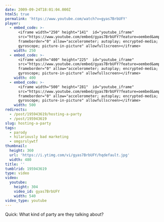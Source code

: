 ```yaml
---
date: 2009-09-24T18:01:04.000Z
html5: true
permalink: 'https://www.youtube.com/watch?v=gyas7BrbUFY'
player:
  - embed_code: >-
      <iframe width="250" height="141"  id="youtube_iframe"
      src="https://www.youtube.com/embed/gyas7BrbUFY?feature=oembed&amp;enablejsapi=1&amp;origin=https://safe.txmblr.com&amp;wmode=opaque"
      frameborder="0" allow="accelerometer; autoplay; encrypted-media;
      gyroscope; picture-in-picture" allowfullscreen></iframe>
    width: 250
  - embed_code: >-
      <iframe width="400" height="225"  id="youtube_iframe"
      src="https://www.youtube.com/embed/gyas7BrbUFY?feature=oembed&amp;enablejsapi=1&amp;origin=https://safe.txmblr.com&amp;wmode=opaque"
      frameborder="0" allow="accelerometer; autoplay; encrypted-media;
      gyroscope; picture-in-picture" allowfullscreen></iframe>
    width: 400
  - embed_code: >-
      <iframe width="500" height="281"  id="youtube_iframe"
      src="https://www.youtube.com/embed/gyas7BrbUFY?feature=oembed&amp;enablejsapi=1&amp;origin=https://safe.txmblr.com&amp;wmode=opaque"
      frameborder="0" allow="accelerometer; autoplay; encrypted-media;
      gyroscope; picture-in-picture" allowfullscreen></iframe>
    width: 500
redirects:
  - /post/195943619/hosting-a-party
  - /post/195943619
slug: hosting-a-party
tags:
  - parody
  - hilariously bad marketing
  - omgsrslywtf
thumbnail:
  height: 360
  url: 'https://i.ytimg.com/vi/gyas7BrbUFY/hqdefault.jpg'
  width: 480
title: ''
tumblrid: 195943619
type: video
video:
  youtube:
    height: 304
    video_id: gyas7BrbUFY
    width: 540
video_type: youtube
---
```

<p>Quick: What kind of party are they talking about?</p>
